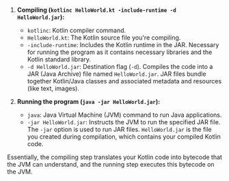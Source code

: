 1. **Compiling (`kotlinc HelloWorld.kt -include-runtime -d HelloWorld.jar`):**
   - `kotlinc`: Kotlin compiler command.
   - `HelloWorld.kt`: The Kotlin source file you're compiling.
   - `-include-runtime`: Includes the Kotlin runtime in the JAR. Necessary for running the program as it contains necessary libraries and the Kotlin standard library.
   - `-d HelloWorld.jar`: Destination flag (`-d`). Compiles the code into a JAR (Java Archive) file named `HelloWorld.jar`. JAR files bundle together Kotlin/Java classes and associated metadata and resources (like text, images).

2. **Running the program (`java -jar HelloWorld.jar`):**
   - `java`: Java Virtual Machine (JVM) command to run Java applications.
   - `-jar HelloWorld.jar`: Instructs the JVM to run the specified JAR file. The `-jar` option is used to run JAR files. `HelloWorld.jar` is the file you created during compilation, which contains your compiled Kotlin code.

Essentially, the compiling step translates your Kotlin code into bytecode that the JVM can understand, and the running step executes this bytecode on the JVM.
